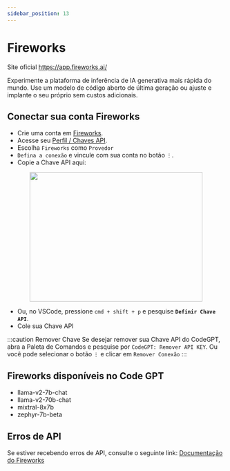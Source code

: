 ```yaml
---
sidebar_position: 13
---
```


# Fireworks
Site oficial https://app.fireworks.ai/

Experimente a plataforma de inferência de IA generativa mais rápida do mundo. Use um modelo de código aberto de última geração ou ajuste e implante o seu próprio sem custos adicionais.

## Conectar sua conta Fireworks
- Crie uma conta em [Fireworks](https://app.fireworks.ai/login).
- Acesse seu [Perfil / Chaves API](https://app.fireworks.ai/users?tab=apps).
- Escolha `Fireworks` como `Provedor`
- `Defina a conexão` e vincule com sua conta no botão `⋮`.
- Copie a Chave API aqui:

<p align="center">
      <img width="400" height="300" src="https://github.com/davila7/code-gpt-docs/assets/37567214/e2b9485f-d2d8-4c35-99f4-fecce81ffeb0" />
</p>
 
- Ou, no VSCode, pressione `cmd + shift + p` e pesquise **`Definir Chave API`**.
- Cole sua Chave API

:::caution Remover Chave
Se desejar remover sua Chave API do CodeGPT, abra a Paleta de Comandos e pesquise por `CodeGPT: Remover API KEY`. Ou você pode selecionar o botão `⋮` e clicar em `Remover Conexão`
:::

## Fireworks disponíveis no Code GPT
- llama-v2-7b-chat
- llama-v2-70b-chat
- mixtral-8x7b
- zephyr-7b-beta

## Erros de API
Se estiver recebendo erros de API, consulte o seguinte link: [Documentação do Fireworks](https://readme.fireworks.ai/docs)

